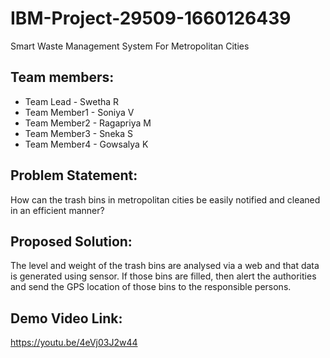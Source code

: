# IBM-Project-29509-1660126439
Smart Waste Management System For Metropolitan Cities

## Team members:
* Team Lead - Swetha R
* Team Member1 - Soniya V
* Team Member2 - Ragapriya M
* Team Member3 - Sneka S
* Team Member4 - Gowsalya K

## Problem Statement:

How can the trash bins in metropolitan cities be easily notified and cleaned in an efficient manner?

## Proposed Solution:

The level and weight of the trash bins are analysed via a web and that data is generated using sensor. If those bins are filled, then alert the authorities and send the GPS location of those bins to the responsible persons.

## Demo Video Link:

https://youtu.be/4eVj03J2w44
